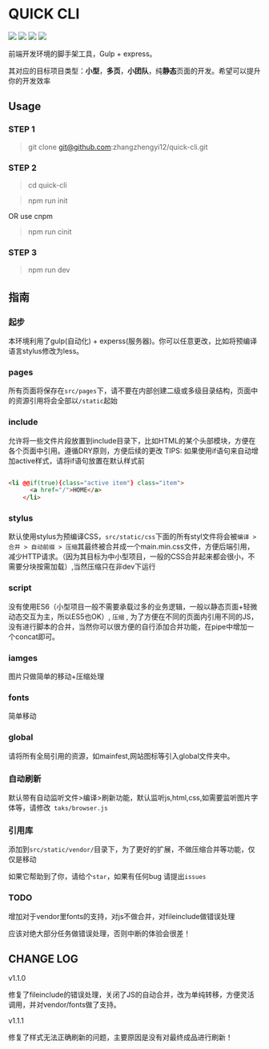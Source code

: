 # QUICK CLI #

<p>
<img src="https://img.shields.io/badge/npm-5.51-green.svg"></img>
<img src="https://img.shields.io/badge/node-v8.9.3-blue.svg"/>
<img src="https://img.shields.io/badge/Power%20By-gulp-red.svg"/>
<img src="https://img.shields.io/apm/l/vim-mode.svg" />
</p>

前端开发环境的脚手架工具，Gulp + express。

其对应的目标项目类型：**小型**，**多页**，**小团队**，纯**静态**页面的开发。希望可以提升你的开发效率

## Usage ##

### STEP 1 ###

> git clone git@github.com:zhangzhengyi12/quick-cli.git

### STEP 2 ###

> cd quick-cli

> npm run init

OR use cnpm 

> npm run cinit

### STEP 3 ###

> npm run dev


## 指南 ##

### 起步 ###

本环境利用了gulp(自动化) + experss(服务器)。你可以任意更改，比如将预编译语言stylus修改为less。

### pages ###

所有页面将保存在`src/pages`下，请不要在内部创建二级或多级目录结构，页面中的资源引用将会全部以`/static`起始

###  include ###

允许将一些文件片段放置到include目录下，比如HTML的某个头部模块，方便在各个页面中引用。遵循DRY原则，方便后续的更改 TIPS: 如果使用if语句来自动增加active样式，请将if语句放置在默认样式前

```html

<li @@if(true){class="active item"} class="item">
      <a href="/">HOME</a>
    </li>

```

### stylus ###

默认使用stylus为预编译CSS，`src/static/css`下面的所有styl文件将会被` 编译 > 合并 > 自动前缀 > 压缩 `其最终被合并成一个main.min.css文件，方便后端引用，减少HTTP请求。（因为其目标为中小型项目，一般的CSS合并起来都会很小，不需要分块按需加载）,当然压缩只在非dev下运行

### script ###

没有使用ES6（小型项目一般不需要承载过多的业务逻辑，一般以静态页面+轻微动态交互为主，所以ES5也OK）, ` 压缩 ` , 为了方便在不同的页面内引用不同的JS，没有进行脚本的合并，当然你可以很方便的自行添加合并功能，在pipe中增加一个concat即可。


### iamges ###

图片只做简单的移动+压缩处理

### fonts ###

简单移动

### global ###

请将所有全局引用的资源，如mainfest,网站图标等引入global文件夹中。

### 自动刷新 ###

默认带有自动监听文件>编译>刷新功能，默认监听js,html,css,如需要监听图片字体等，请修改`  taks/browser.js `

### 引用库 ###

添加到`src/static/vendor/`目录下，为了更好的扩展，不做压缩合并等功能，仅仅是移动


如果它帮助到了你，请给个`star`，如果有任何bug 请提出`issues`


### TODO ###

增加对于vendor里fonts的支持，对js不做合并，对fileinclude做错误处理

应该对绝大部分任务做错误处理，否则中断的体验会很差！


## CHANGE LOG ##

v1.1.0 

修复了fileinclude的错误处理，关闭了JS的自动合并，改为单纯转移，方便灵活调用，并对vendor/fonts做了支持。

v1.1.1

修复了样式无法正确刷新的问题，主要原因是没有对最终成品进行刷新！